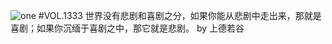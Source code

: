 ![one](http://image.wufazhuce.com/Fso1eKPPDcRYvPmSX7wM6Yr1zgWw)
#VOL.1333
世界没有悲剧和喜剧之分，如果你能从悲剧中走出来，那就是喜剧；如果你沉缅于喜剧之中，那它就是悲剧。 by 上德若谷
